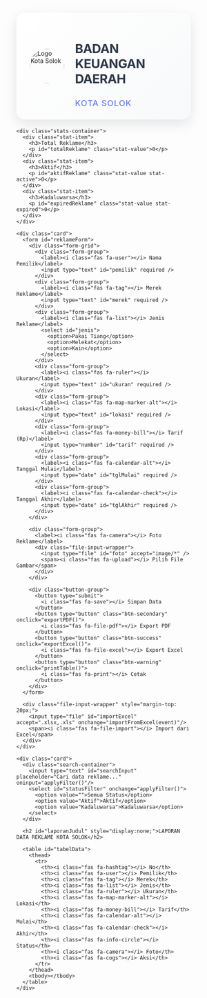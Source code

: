 <html lang="id">
<head>
  <meta charset="UTF-8" />
  <meta name="viewport" content="width=device-width, initial-scale=1.0" />
  <title>Data Reklame Firebase</title>
  <!-- Tambahkan semua link CSS dan ikon dari versi kamu -->
  <!-- ... (dipotong untuk ringkas) -->
</head>
<body>
  <html lang="id">
<head>
  <meta charset="UTF-8" />
  <meta name="viewport" content="width=device-width, initial-scale=1.0"/>
  <title>Data Reklame</title>
  <script src="https://cdnjs.cloudflare.com/ajax/libs/jspdf/2.5.1/jspdf.umd.min.js"></script>
  <script src="https://cdnjs.cloudflare.com/ajax/libs/html2canvas/1.4.1/html2canvas.min.js"></script>
  <script src="https://cdnjs.cloudflare.com/ajax/libs/xlsx/0.18.5/xlsx.full.min.js"></script>
  <link href="https://cdnjs.cloudflare.com/ajax/libs/font-awesome/6.0.0/css/all.min.css" rel="stylesheet">
  <style>
    * {
      margin: 0;
      padding: 0;
      box-sizing: border-box;
    }

    body { 
      font-family: 'Segoe UI', Tahoma, Geneva, Verdana, sans-serif; 
      background: linear-gradient(135deg, #667eea 0%, #764ba2 100%);
      min-height: 100vh;
      padding: 20px;
      color: #333;
    }

    .container {
      max-width: 1400px;
      margin: 0 auto;
    }

    .header {
      display: flex;
      align-items: center;
      background: linear-gradient(135deg, #ffffff 0%, #f8f9fa 100%);
      padding: 25px 30px;
      border-radius: 20px;
      margin-bottom: 20px;
      box-shadow: 0 10px 30px rgba(0,0,0,0.1);
      border: 1px solid rgba(255,255,255,0.2);
    }

    .header img { 
      width: 80px; 
      height: 80px;
      margin-right: 25px; 
      border-radius: 50%;
    }

    .header-text h1 {
      font-size: 1.8rem;
      font-weight: 700;
      color: #2d3748;
      margin-bottom: 5px;
      letter-spacing: -0.5px;
    }

    .header-text h2 {
      font-size: 1.2rem;
      font-weight: 500;
      color: #667eea;
      letter-spacing: 1px;
    }

    .stats-container {
      display: flex;
      justify-content: space-around;
      background: linear-gradient(135deg, #ffffff 0%, #f8f9fa 100%);
      padding: 20px;
      border-radius: 16px;
      margin-bottom: 30px;
      box-shadow: 0 10px 30px rgba(0,0,0,0.1);
      text-align: center;
    }
    
    .stat-item {
      padding: 0 15px;
    }
    
    .stat-item h3 {
      font-size: 1rem;
      color: #4a5568;
      margin-bottom: 5px;
    }
    
    .stat-value {
      font-size: 1.5rem;
      font-weight: bold;
    }
    
    .stat-active {
      color: #38a169;
    }
    
    .stat-expired {
      color: #e53e3e;
    }

    .card {
      background: linear-gradient(135deg, #ffffff 0%, #f8f9fa 100%);
      border-radius: 20px;
      padding: 30px;
      margin-bottom: 30px;
      box-shadow: 0 10px 40px rgba(0,0,0,0.1);
      border: 1px solid rgba(255,255,255,0.2);
      backdrop-filter: blur(10px);
    }

    .form-grid {
      display: grid;
      grid-template-columns: repeat(auto-fit, minmax(280px, 1fr));
      gap: 20px;
      margin-bottom: 25px;
    }

    .form-group {
      display: flex;
      flex-direction: column;
    }

    .form-group label {
      font-weight: 600;
      color: #4a5568;
      margin-bottom: 8px;
      font-size: 0.9rem;
      text-transform: uppercase;
      letter-spacing: 0.5px;
    }

    input, select {
      padding: 12px 16px;
      border: 2px solid #e2e8f0;
      border-radius: 12px;
      font-size: 1rem;
      transition: all 0.3s ease;
      background: #ffffff;
      color: #2d3748;
    }

    input:focus, select:focus {
      outline: none;
      border-color: #667eea;
      box-shadow: 0 0 0 3px rgba(102, 126, 234, 0.1);
      transform: translateY(-1px);
    }

    .button-group {
      display: flex;
      flex-wrap: wrap;
      gap: 15px;
      margin-top: 25px;
    }

    button {
      padding: 12px 24px;
      border: none;
      border-radius: 12px;
      font-size: 0.95rem;
      font-weight: 600;
      cursor: pointer;
      transition: all 0.3s ease;
      display: flex;
      align-items: center;
      gap: 8px;
      text-transform: uppercase;
      letter-spacing: 0.5px;
    }

    button[type="submit"] {
      background: linear-gradient(135deg, #667eea 0%, #764ba2 100%);
      color: white;
    }

    button[type="submit"]:hover {
      transform: translateY(-2px);
      box-shadow: 0 8px 25px rgba(102, 126, 234, 0.3);
    }

    .btn-secondary {
      background: linear-gradient(135deg, #4299e1 0%, #3182ce 100%);
      color: white;
    }

    .btn-secondary:hover {
      transform: translateY(-2px);
      box-shadow: 0 8px 25px rgba(66, 153, 225, 0.3);
    }

    .btn-success {
      background: linear-gradient(135deg, #48bb78 0%, #38a169 100%);
      color: white;
    }

    .btn-success:hover {
      transform: translateY(-2px);
      box-shadow: 0 8px 25px rgba(72, 187, 120, 0.3);
    }

    .btn-warning {
      background: linear-gradient(135deg, #ed8936 0%, #dd6b20 100%);
      color: white;
    }

    .btn-warning:hover {
      transform: translateY(-2px);
      box-shadow: 0 8px 25px rgba(237, 137, 54, 0.3);
    }

    .search-container {
      display: flex;
      gap: 15px;
      margin-bottom: 20px;
    }

    .search-container input,
    .search-container select {
      flex: 1;
      margin-bottom: 0;
    }

    .search-container input {
      background: url('data:image/svg+xml,<svg xmlns="http://www.w3.org/2000/svg" fill="%23a0aec0" viewBox="0 0 24 24"><path d="M21 21l-6-6m2-5a7 7 0 11-14 0 7 7 0 0114 0z"/></svg>') no-repeat 16px center;
      background-size: 20px;
      padding-left: 50px;
    }

    table {
      width: 100%;
      border-collapse: separate;
      border-spacing: 0;
      background: white;
      border-radius: 16px;
      overflow: hidden;
      box-shadow: 0 4px 20px rgba(0,0,0,0.08);
    }

    th {
      background: linear-gradient(135deg, #667eea 0%, #764ba2 100%);
      color: white;
      padding: 16px 12px;
      font-weight: 600;
      text-align: left;
      font-size: 0.85rem;
      text-transform: uppercase;
      letter-spacing: 0.5px;
    }

    th:first-child {
      border-top-left-radius: 16px;
    }

    th:last-child {
      border-top-right-radius: 16px;
    }

    td {
      padding: 14px 12px;
      border-bottom: 1px solid #e2e8f0;
      font-size: 0.9rem;
      vertical-align: middle;
    }

    tr:hover {
      background-color: #f7fafc;
      transform: scale(1.001);
      transition: all 0.2s ease;
    }

    .expired {
      background: linear-gradient(135deg, #fed7d7 0%, #feb2b2 100%);
      animation: pulse 2s infinite;
    }

    @keyframes pulse {
      0%, 100% { opacity: 1; }
      50% { opacity: 0.8; }
    }

    img.thumb {
      width: 80px;
      height: 60px;
      object-fit: cover;
      border-radius: 8px;
      border: 2px solid #e2e8f0;
      transition: transform 0.3s ease;
    }

    img.thumb:hover {
      transform: scale(1.1);
      box-shadow: 0 4px 15px rgba(0,0,0,0.2);
    }

    .table-actions {
      display: flex;
      gap: 8px;
    }

    .btn-edit {
      background: linear-gradient(135deg, #4299e1 0%, #3182ce 100%);
      color: white;
      padding: 6px 12px;
      font-size: 0.8rem;
      border-radius: 8px;
    }

    .btn-delete {
      background: linear-gradient(135deg, #f56565 0%, #e53e3e 100%);
      color: white;
      padding: 6px 12px;
      font-size: 0.8rem;
      border-radius: 8px;
    }

    .btn-edit:hover, .btn-delete:hover {
      transform: translateY(-1px);
      box-shadow: 0 4px 12px rgba(0,0,0,0.2);
    }

    .status-badge {
      padding: 4px 12px;
      border-radius: 20px;
      font-size: 0.8rem;
      font-weight: 600;
      text-transform: uppercase;
      letter-spacing: 0.5px;
    }

    .status-aktif {
      background: linear-gradient(135deg, #c6f6d5 0%, #9ae6b4 100%);
      color: #276749;
    }

    .status-kadaluwarsa {
      background: linear-gradient(135deg, #fed7d7 0%, #feb2b2 100%);
      color: #742a2a;
    }

    .file-input-wrapper {
      position: relative;
      display: inline-block;
      cursor: pointer;
      background: linear-gradient(135deg, #e2e8f0 0%, #cbd5e0 100%);
      padding: 12px 20px;
      border-radius: 12px;
      border: 2px dashed #a0aec0;
      transition: all 0.3s ease;
      text-align: center;
      width: 100%;
    }

    .file-input-wrapper:hover {
      border-color: #667eea;
      background: linear-gradient(135deg, #edf2f7 0%, #e2e8f0 100%);
    }

    .file-input-wrapper input[type="file"] {
      position: absolute;
      opacity: 0;
      width: 100%;
      height: 100%;
      cursor: pointer;
    }

    #laporanJudul {
      font-size: 1.5rem;
      font-weight: 700;
      color: #2d3748;
      text-align: center;
      margin: 20px 0;
      text-transform: uppercase;
      letter-spacing: 1px;
    }

    .loading {
      display: inline-block;
      width: 20px;
      height: 20px;
      border: 3px solid #f3f3f3;
      border-top: 3px solid #667eea;
      border-radius: 50%;
      animation: spin 1s linear infinite;
    }

    @keyframes spin {
      0% { transform: rotate(0deg); }
      100% { transform: rotate(360deg); }
    }

    @media (max-width: 768px) {
      .header {
        flex-direction: column;
        text-align: center;
        gap: 15px;
      }

      .header img {
        margin-right: 0;
      }

      .stats-container {
        flex-direction: column;
        gap: 15px;
      }

      .form-grid {
        grid-template-columns: 1fr;
      }

      .button-group {
        flex-direction: column;
      }

      .search-container {
        flex-direction: column;
      }

      table {
        font-size: 0.8rem;
      }

      th, td {
        padding: 8px 6px;
      }
    }

    @media print {
      body { background: white; }
      .card, .header, .stats-container { box-shadow: none; background: white; }
      form, .search-container, button, .header, .stats-container { display: none !important; }
      table { box-shadow: none; }
    }
  </style>
</head>
<body>

  <script>
    if (!sessionStorage.getItem('login')) {
      const user = prompt('Username:');
      const pass = prompt('Password:');
      if (user !== 'admin' || pass !== '12345') {
        alert('Login gagal!');
        window.location.href = 'https://google.com';
      } else {
        sessionStorage.setItem('login', true);
      }
    }
  </script>

  <div class="container">
    <div class="header">
      <img src="https://upload.wikimedia.org/wikipedia/commons/8/87/Logo_Kota_Solok.png" alt="Logo Kota Solok" />
      <div class="header-text">
        <h1>BADAN KEUANGAN DAERAH</h1>
        <h2>KOTA SOLOK</h2>
      </div>
    </div>

    <div class="stats-container">
      <div class="stat-item">
        <h3>Total Reklame</h3>
        <p id="totalReklame" class="stat-value">0</p>
      </div>
      <div class="stat-item">
        <h3>Aktif</h3>
        <p id="aktifReklame" class="stat-value stat-active">0</p>
      </div>
      <div class="stat-item">
        <h3>Kadaluwarsa</h3>
        <p id="expiredReklame" class="stat-value stat-expired">0</p>
      </div>
    </div>

    <div class="card">
      <form id="reklameForm">
        <div class="form-grid">
          <div class="form-group">
            <label><i class="fas fa-user"></i> Nama Pemilik</label>
            <input type="text" id="pemilik" required />
          </div>
          <div class="form-group">
            <label><i class="fas fa-tag"></i> Merek Reklame</label>
            <input type="text" id="merek" required />
          </div>
          <div class="form-group">
            <label><i class="fas fa-list"></i> Jenis Reklame</label>
            <select id="jenis">
              <option>Pakai Tiang</option>
              <option>Melekat</option>
              <option>Kain</option>
            </select>
          </div>
          <div class="form-group">
            <label><i class="fas fa-ruler"></i> Ukuran</label>
            <input type="text" id="ukuran" required />
          </div>
          <div class="form-group">
            <label><i class="fas fa-map-marker-alt"></i> Lokasi</label>
            <input type="text" id="lokasi" required />
          </div>
          <div class="form-group">
            <label><i class="fas fa-money-bill"></i> Tarif (Rp)</label>
            <input type="number" id="tarif" required />
          </div>
          <div class="form-group">
            <label><i class="fas fa-calendar-alt"></i> Tanggal Mulai</label>
            <input type="date" id="tglMulai" required />
          </div>
          <div class="form-group">
            <label><i class="fas fa-calendar-check"></i> Tanggal Akhir</label>
            <input type="date" id="tglAkhir" required />
          </div>
        </div>
        
        <div class="form-group">
          <label><i class="fas fa-camera"></i> Foto Reklame</label>
          <div class="file-input-wrapper">
            <input type="file" id="foto" accept="image/*" />
            <span><i class="fas fa-upload"></i> Pilih File Gambar</span>
          </div>
        </div>

        <div class="button-group">
          <button type="submit">
            <i class="fas fa-save"></i> Simpan Data
          </button>
          <button type="button" class="btn-secondary" onclick="exportPDF()">
            <i class="fas fa-file-pdf"></i> Export PDF
          </button>
          <button type="button" class="btn-success" onclick="exportExcel()">
            <i class="fas fa-file-excel"></i> Export Excel
          </button>
          <button type="button" class="btn-warning" onclick="printTable()">
            <i class="fas fa-print"></i> Cetak
          </button>
        </div>
      </form>

      <div class="file-input-wrapper" style="margin-top: 20px;">
        <input type="file" id="importExcel" accept=".xlsx,.xls" onchange="importFromExcel(event)"/>
        <span><i class="fas fa-file-import"></i> Import dari Excel</span>
      </div>
    </div>

    <div class="card">
      <div class="search-container">
        <input type="text" id="searchInput" placeholder="Cari data reklame..." oninput="applyFilter()"/>
        <select id="statusFilter" onchange="applyFilter()">
          <option value="">Semua Status</option>
          <option value="Aktif">Aktif</option>
          <option value="Kadaluwarsa">Kadaluwarsa</option>
        </select>
      </div>

      <h2 id="laporanJudul" style="display:none;">LAPORAN DATA REKLAME KOTA SOLOK</h2>

      <table id="tabelData">
        <thead>
          <tr>
            <th><i class="fas fa-hashtag"></i> No</th>
            <th><i class="fas fa-user"></i> Pemilik</th>
            <th><i class="fas fa-tag"></i> Merek</th>
            <th><i class="fas fa-list"></i> Jenis</th>
            <th><i class="fas fa-ruler"></i> Ukuran</th>
            <th><i class="fas fa-map-marker-alt"></i> Lokasi</th>
            <th><i class="fas fa-money-bill"></i> Tarif</th>
            <th><i class="fas fa-calendar-alt"></i> Mulai</th>
            <th><i class="fas fa-calendar-check"></i> Akhir</th>
            <th><i class="fas fa-info-circle"></i> Status</th>
            <th><i class="fas fa-camera"></i> Foto</th>
            <th><i class="fas fa-cogs"></i> Aksi</th>
          </tr>
        </thead>
        <tbody></tbody>
      </table>
    </div>
  </div>

  <script>
    let data = JSON.parse(localStorage.getItem('reklameData')) || [];
    let editIndex = null;

    function renderTable() {
      const tbody = document.querySelector('#tabelData tbody');
      tbody.innerHTML = '';
      const now = new Date();

      let total = 0, aktif = 0, kadaluarsa = 0;

      data.forEach((item, i) => {
        const isExpired = new Date(item.tglAkhir) < now;
        const status = isExpired ? 'Kadaluwarsa' : 'Aktif';
        if (isExpired) kadaluarsa++; else aktif++;
        total++;

        const tr = document.createElement('tr');
        if (isExpired) tr.classList.add('expired');
        tr.innerHTML = `
          <td>${i + 1}</td>
          <td>${item.pemilik}</td>
          <td>${item.merek}</td>
          <td>${item.jenis}</td>
          <td>${item.ukuran}</td>
          <td>${item.lokasi}</td>
          <td>Rp ${Number(item.tarif).toLocaleString()}</td>
          <td>${item.tglMulai}</td>
          <td>${item.tglAkhir}</td>
          <td><span class="status-badge ${isExpired ? 'status-kadaluwarsa' : 'status-aktif'}">${status}</span></td>
          <td>${item.foto ? `<img src="${item.foto}" class="thumb" />` : '-'}</td>
          <td>
            <div class="table-actions">
              <button class="btn-edit" onclick="editData(${i})"><i class="fas fa-edit"></i> Edit</button>
              <button class="btn-delete" onclick="hapusData(${i})"><i class="fas fa-trash"></i> Hapus</button>
            </div>
          </td>`;
        tbody.appendChild(tr);
      });

      document.getElementById('totalReklame').textContent = total;
      document.getElementById('aktifReklame').textContent = aktif;
      document.getElementById('expiredReklame').textContent = kadaluarsa;
    }

    document.getElementById('reklameForm').onsubmit = (e) => {
      e.preventDefault();
      const input = id => document.getElementById(id).value;
      const fotoInput = document.getElementById('foto');
      const reader = new FileReader();
      const entry = {
        pemilik: input('pemilik'),
        merek: input('merek'),
        jenis: input('jenis'),
        ukuran: input('ukuran'),
        lokasi: input('lokasi'),
        tarif: input('tarif'),
        tglMulai: input('tglMulai'),
        tglAkhir: input('tglAkhir'),
        foto: ''
      };

      const simpan = () => {
        if (editIndex !== null) { data[editIndex] = entry; editIndex = null; } else { data.push(entry); }
        localStorage.setItem('reklameData', JSON.stringify(data));
        renderTable(); document.getElementById('reklameForm').reset();
      };

      if (fotoInput.files[0]) {
        reader.onload = () => { entry.foto = reader.result; simpan(); };
        reader.readAsDataURL(fotoInput.files[0]);
      } else {
        if (editIndex !== null) entry.foto = data[editIndex].foto;
        simpan();
      }
    };

    function editData(i) {
      const d = data[i];
      editIndex = i;
      for (let k in d) if (document.getElementById(k)) document.getElementById(k).value = d[k];
    }

    function hapusData(i) {
      if (confirm('Hapus data ini?')) {
        data.splice(i, 1);
        localStorage.setItem('reklameData', JSON.stringify(data));
        renderTable();
      }
    }

    function applyFilter() {
      const keyword = document.getElementById('searchInput').value.toLowerCase();
      const status = document.getElementById('statusFilter').value;
      const tbody = document.querySelector('#tabelData tbody');
      tbody.querySelectorAll('tr').forEach(tr => {
        const text = tr.innerText.toLowerCase();
        const statusBadge = tr.querySelector('.status-badge');
        const statusText = statusBadge ? statusBadge.textContent : '';
        const isMatch = !keyword || text.includes(keyword);
        const isStatus = !status || statusText === status;
        tr.style.display = isMatch && isStatus ? '' : 'none';
      });
    }

    function importFromExcel(evt) {
      const file = evt.target.files[0];
      if (!file) return;
      const reader = new FileReader();
      reader.onload = e => {
        const wb = XLSX.read(e.target.result, { type: 'binary' });
        const sheet = wb.Sheets[wb.SheetNames[0]];
        const rows = XLSX.utils.sheet_to_json(sheet);
        rows.forEach(row => {
          data.push({
            pemilik: row['Pemilik'] || '',
            merek: row['Merek'] || '',
            jenis: row['Jenis'] || '',
            ukuran: row['Ukuran'] || '',
            lokasi: row['Lokasi'] || '',
            tarif: row['Tarif'] || '',
            tglMulai: row['Tanggal Mulai'] || '',
            tglAkhir: row['Tanggal Akhir'] || '',
            foto: ''
          });
        });
        localStorage.setItem('reklameData', JSON.stringify(data));
        renderTable();
      };
      reader.readAsBinaryString(file);
    }

    function exportExcel() {
      const exportData = data.map(item => ({
        Pemilik: item.pemilik,
        Merek: item.merek,
        Jenis: item.jenis,
        Ukuran: item.ukuran,
        Lokasi: item.lokasi,
        Tarif: item.tarif,
        'Tanggal Mulai': item.tglMulai,
        'Tanggal Akhir': item.tglAkhir,
        Status: new Date(item.tglAkhir) < new Date() ? 'Kadaluwarsa' : 'Aktif'
      }));
      const wb = XLSX.utils.book_new();
      const ws = XLSX.utils.json_to_sheet(exportData);
      XLSX.utils.sheet_add_aoa(ws, [["LAPORAN DATA REKLAME KOTA SOLOK"]], { origin: "A1" });
      XLSX.utils.book_append_sheet(wb, ws, 'Reklame');
      XLSX.writeFile(wb, 'data-reklame.xlsx');
    }

    async function exportPDF() {
      const { jsPDF } = window.jspdf;
      const doc = new jsPDF();

      document.getElementById('laporanJudul').style.display = 'block';
      const aksiHeader = document.querySelector('th:last-child');
      const aksiButtons = document.querySelectorAll('td:last-child');
      aksiHeader.style.display = 'none';
      aksiButtons.forEach(td => td.style.display = 'none');

      const el = document.createElement('div');
      el.appendChild(document.getElementById('laporanJudul').cloneNode(true));
      el.appendChild(document.getElementById('tabelData').cloneNode(true));
      document.body.appendChild(el);

      const canvas = await html2canvas(el);
      document.body.removeChild(el);
      const imgData = canvas.toDataURL('image/png');
      doc.addImage(imgData, 'PNG', 10, 10, 190, 0);
      doc.save('data-reklame.pdf');

      document.getElementById('laporanJudul').style.display = 'none';
      aksiHeader.style.display = '';
      aksiButtons.forEach(td => td.style.display = '');
    }

    function printTable() {
      const win = window.open('', '', 'height=700,width=900');
      win.document.write('<html><head><title>Print</title></head><body>');
      win.document.write('<h2 style="text-align:center;">LAPORAN DATA REKLAME KOTA SOLOK</h2>');
      const clonedTable = document.getElementById('tabelData').cloneNode(true);
      clonedTable.querySelectorAll('th:last-child, td:last-child').forEach(el => el.remove());
      win.document.body.appendChild(clonedTable);
      win.document.write('</body></html>');
      win.document.close();
      win.print();
    }

    renderTable();
  </script>
</body>

  <script type="module">
    import { initializeApp } from "https://www.gstatic.com/firebasejs/10.12.0/firebase-app.js";
    import { getDatabase, ref, push, set, onValue, remove } from "https://www.gstatic.com/firebasejs/10.12.0/firebase-database.js";

    const firebaseConfig = {
      apiKey: "AIzaSyAY9eNWKSvu3Mo0ceVwETkcCog3nbxCSbs",
      authDomain: "reklamesolok-50dbe.firebaseapp.com",
      databaseURL: "https://reklamesolok-50dbe-default-rtdb.asia-southeast1.firebasedatabase.app",
      projectId: "reklamesolok-50dbe",
      storageBucket: "reklamesolok-50dbe.firebasestorage.app",
      messagingSenderId: "596363336626",
      appId: "1:596363336626:web:4d3b4d1abc944d3c1822ab",
      measurementId: "G-Z0GCDXPFPB"
    };

    const app = initializeApp(firebaseConfig);
    const db = getDatabase(app);

    let data = {};
    let editKey = null;

    onValue(ref(db, 'reklame'), (snapshot) => {
      data = snapshot.val() || {};
      renderTable();
    });

    function renderTable() {
      const tbody = document.querySelector('#tabelData tbody');
      tbody.innerHTML = '';
      const now = new Date();
      let total = 0, aktif = 0, kadaluarsa = 0;
      let i = 1;
      for (const key in data) {
        const item = data[key];
        const isExpired = new Date(item.tglAkhir) < now;
        const status = isExpired ? 'Kadaluwarsa' : 'Aktif';
        if (isExpired) kadaluarsa++; else aktif++;
        total++;
        const tr = document.createElement('tr');
        if (isExpired) tr.classList.add('expired');
        tr.innerHTML = `
          <td>${i++}</td>
          <td>${item.pemilik}</td>
          <td>${item.merek}</td>
          <td>${item.jenis}</td>
          <td>${item.ukuran}</td>
          <td>${item.lokasi}</td>
          <td>Rp ${Number(item.tarif).toLocaleString()}</td>
          <td>${item.tglMulai}</td>
          <td>${item.tglAkhir}</td>
          <td><span class="status-badge ${isExpired ? 'status-kadaluwarsa' : 'status-aktif'}">${status}</span></td>
          <td>${item.foto ? `<img src="${item.foto}" class="thumb" />` : '-'}</td>
          <td>
            <div class="table-actions">
              <button class="btn-edit" onclick="editData('${key}')"><i class="fas fa-edit"></i> Edit</button>
              <button class="btn-delete" onclick="hapusData('${key}')"><i class="fas fa-trash"></i> Hapus</button>
            </div>
          </td>`;
        tbody.appendChild(tr);
      }
      document.getElementById('totalReklame').textContent = total;
      document.getElementById('aktifReklame').textContent = aktif;
      document.getElementById('expiredReklame').textContent = kadaluarsa;
    }

    document.getElementById('reklameForm').onsubmit = (e) => {
      e.preventDefault();
      const input = id => document.getElementById(id).value;
      const fotoInput = document.getElementById('foto');
      const reader = new FileReader();
      const entry = {
        pemilik: input('pemilik'),
        merek: input('merek'),
        jenis: input('jenis'),
        ukuran: input('ukuran'),
        lokasi: input('lokasi'),
        tarif: input('tarif'),
        tglMulai: input('tglMulai'),
        tglAkhir: input('tglAkhir'),
        foto: ''
      };
      const simpan = () => {
        if (editKey) {
          set(ref(db, 'reklame/' + editKey), entry);
          editKey = null;
        } else {
          const newRef = push(ref(db, 'reklame'));
          set(newRef, entry);
        }
        document.getElementById('reklameForm').reset();
      };
      if (fotoInput.files[0]) {
        reader.onload = () => { entry.foto = reader.result; simpan(); };
        reader.readAsDataURL(fotoInput.files[0]);
      } else {
        if (editKey) entry.foto = data[editKey].foto;
        simpan();
      }
    };

    window.editData = function (key) {
      const d = data[key];
      editKey = key;
      for (let k in d) if (document.getElementById(k)) document.getElementById(k).value = d[k];
    };

    window.hapusData = function (key) {
      if (confirm('Hapus data ini?')) remove(ref(db, 'reklame/' + key));
    };
  </script>
</html>
